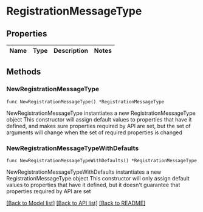 # RegistrationMessageType

## Properties

Name | Type | Description | Notes
------------ | ------------- | ------------- | -------------

## Methods

### NewRegistrationMessageType

`func NewRegistrationMessageType() *RegistrationMessageType`

NewRegistrationMessageType instantiates a new RegistrationMessageType object
This constructor will assign default values to properties that have it defined,
and makes sure properties required by API are set, but the set of arguments
will change when the set of required properties is changed

### NewRegistrationMessageTypeWithDefaults

`func NewRegistrationMessageTypeWithDefaults() *RegistrationMessageType`

NewRegistrationMessageTypeWithDefaults instantiates a new RegistrationMessageType object
This constructor will only assign default values to properties that have it defined,
but it doesn't guarantee that properties required by API are set


[[Back to Model list]](../README.md#documentation-for-models) [[Back to API list]](../README.md#documentation-for-api-endpoints) [[Back to README]](../README.md)



